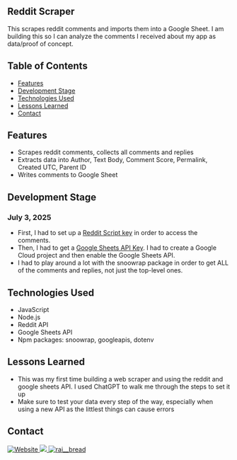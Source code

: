 ## Reddit Scraper
This scrapes reddit comments and imports them into a Google Sheet. I am building this so I can analyze the comments I received about my app as data/proof of concept.

## Table of Contents
- [Features](#features)
- [Development Stage](#development-stage)
- [Technologies Used](#technologies-used)
- [Lessons Learned](#lessons-learned)
- [Contact](#contact)

## Features
- Scrapes reddit comments, collects all comments and replies
- Extracts data into Author, Text Body, Comment Score, Permalink, Created UTC, Parent ID
- Writes comments to Google Sheet

## Development Stage
### July 3, 2025
- First, I had to set up a [Reddit Script key](https://www.reddit.com/prefs/apps) in order to access the comments.
- Then, I had to get a [Google Sheets API Key](https://developers.google.com/workspace/sheets/api/quickstart/nodejs). I had to create a Google Cloud project and then enable the Google Sheets API.
- I had to play around a lot with the snoowrap package in order to get ALL of the comments and replies, not just the top-level ones.

## Technologies Used
- JavaScript
- Node.js
- Reddit API
- Google Sheets API
- Npm packages: snoowrap, googleapis, dotenv

## Lessons Learned
- This was my first time building a web scraper and using the reddit and google sheets API. I used ChatGPT to walk me through the steps to set it up
- Make sure to test your data every step of the way, especially when using a new API as the littlest things can cause errors

## Contact 
<p> 
  <a href="https://rai-dorzback.netlify.app/" target="blank">
    <img src="https://img.shields.io/badge/Website-563d7c?&style=for-the-badge" alt="Website">
  </a>
  <a href="https://www.linkedin.com/in/rai-d/">
    <img src="https://img.shields.io/badge/LinkedIn-046E6D?logo=linkedin&style=for-the-badge">
  </a>
  <a href="https://bsky.app/profile/rai-bread.bsky.social" target="blank">
    <img src="https://img.shields.io/badge/Bluesky-563d7c?&style=for-the-badge&logoColor=white" alt="rai__bread" />
  </a> 
</p>